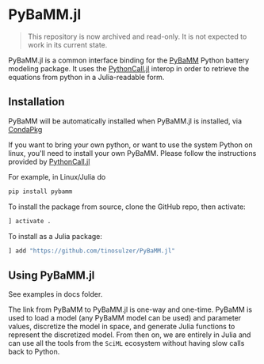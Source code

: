 # PyBaMM.jl

> This repository is now archived and read-only. It is not expected to work in its current state.

PyBaMM.jl is a common interface binding for the [PyBaMM](pybamm.org) Python battery modeling package. 
It uses the [PythonCall.jl](https://github.com/cjdoris/PythonCall.jl) interop in order to retrieve the equations from python in a Julia-readable form.

## Installation

PyBaMM will be automatically installed when PyBaMM.jl is installed, via [CondaPkg](https://github.com/cjdoris/CondaPkg.jl)

If you want to bring your own python, or want to use the system Python on linux, you'll need to install your own PyBaMM. Please follow the instructions provided by [PythonCall.jl](https://github.com/cjdoris/PythonCall.jl)

For example, in Linux/Julia do

```bash
pip install pybamm
```

To install the package from source, clone the GitHub repo, then activate:
```julia
] activate .
```

To install as a Julia package:
```julia
] add "https://github.com/tinosulzer/PyBaMM.jl"
```

## Using PyBaMM.jl

See examples in docs folder.

The link from PyBaMM to PyBaMM.jl is one-way and one-time. 
PyBaMM is used to load a model (any PyBaMM model can be used) and parameter values, discretize the model in space, and generate Julia functions to represent the discretized model. From then on, we are entirely in Julia and can use all the tools from the `SciML` ecosystem without having slow calls back to Python.

